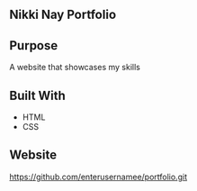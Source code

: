 ## Nikki Nay Portfolio

## Purpose
A website that showcases my skills

## Built With
* HTML
* CSS

## Website
https://github.com/enterusernamee/portfolio.git

